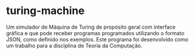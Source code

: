 # turing-machine
 Um simulador de Máquina de Turing de propósito geral com interface gráfica e que pode receber programas programados utilizando o formato JSON, como definido nos exemplos. Este programa foi desenvolvido como um trabalho para a disciplina de Teoria da Computação.
